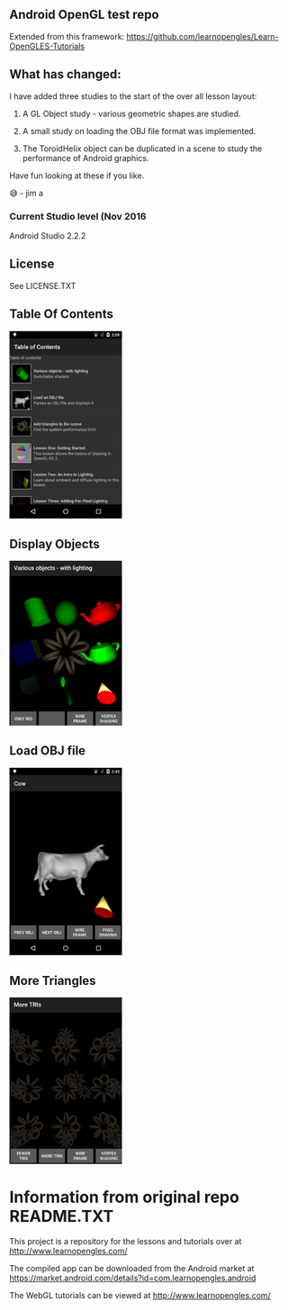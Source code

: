 Android OpenGL test repo
------------------------

Extended from this framework: https://github.com/learnopengles/Learn-OpenGLES-Tutorials

## What has changed:

I have added three studies to the start of the over all lesson layout:

1) A GL Object study - various geometric shapes are studied.

2) A small study on loading the OBJ file format was implemented.

3) The ToroidHelix object can be duplicated in a scene to study the performance of Android graphics.

Have fun looking at these if you like.

:sweat_smile:  - jim a

### Current Studio level (Nov 2016

Android Studio 2.2.2

## License

See LICENSE.TXT

## Table Of Contents

<img src="Screenshots/TableOfContents2.png" width = 200>

## Display Objects

<img src="Screenshots/VariousObjects.PNG" width = 200>

## Load OBJ file

<img src="Screenshots/LoadObjFile.png" width = 200>

## More Triangles

<img src="Screenshots/MoreTris.PNG" width = 200>


Information from original repo README.TXT
=============
This project is a repository for the lessons and tutorials over at http://www.learnopengles.com/

The compiled app can be downloaded from the Android market at https://market.android.com/details?id=com.learnopengles.android

The WebGL tutorials can be viewed at http://www.learnopengles.com/


